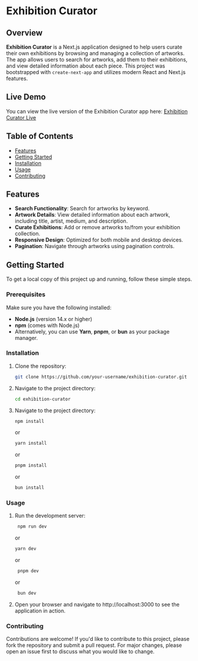 # Exhibition Curator

## Overview

**Exhibition Curator** is a Next.js application designed to help users curate their own exhibitions by browsing and managing a collection of artworks. The app allows users to search for artworks, add them to their exhibitions, and view detailed information about each piece. This project was bootstrapped with `create-next-app` and utilizes modern React and Next.js features.

## Live Demo

You can view the live version of the Exhibition Curator app here: [Exhibition Curator Live](https://exhibition-curator-project-pwa.vercel.app/)

## Table of Contents

- [Features](#features)
- [Getting Started](#getting-started)
- [Installation](#installation)
- [Usage](#usage)
- [Contributing](#contributing)

## Features

- **Search Functionality**: Search for artworks by keyword.
- **Artwork Details**: View detailed information about each artwork, including title, artist, medium, and description.
- **Curate Exhibitions**: Add or remove artworks to/from your exhibition collection.
- **Responsive Design**: Optimized for both mobile and desktop devices.
- **Pagination**: Navigate through artworks using pagination controls.

## Getting Started

To get a local copy of this project up and running, follow these simple steps.

### Prerequisites

Make sure you have the following installed:

- **Node.js** (version 14.x or higher)
- **npm** (comes with Node.js)
- Alternatively, you can use **Yarn**, **pnpm**, or **bun** as your package manager.

### Installation

1. Clone the repository:

   ```bash
   git clone https://github.com/your-username/exhibition-curator.git

   ```

2. Navigate to the project directory:

   ```bash
   cd exhibition-curator

   ```

3. Navigate to the project directory:

   ```bash
   npm install
   ```

   or

   ```bash
   yarn install
   ```

   or

   ```bash
   pnpm install
   ```

   or

   ```bash
   bun install
   ```

### Usage

1. Run the development server:

   ```bash
    npm run dev
   ```

   or

   ```bash
   yarn dev
   ```

   or

   ```bash
    pnpm dev
   ```

   or

   ```bash
    bun dev
   ```

2. Open your browser and navigate to http://localhost:3000 to see the application in action.

### Contributing

Contributions are welcome! If you'd like to contribute to this project, please fork the repository and submit a pull request. For major changes, please open an issue first to discuss what you would like to change.
